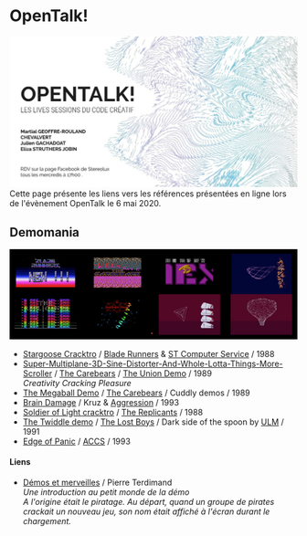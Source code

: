 # OpenTalk!
![OpenTalk!](_images/OpenTalk_Stereolux_web.jpg)
<br />
Cette page présente les liens vers les références présentées en ligne lors de l'évènement OpenTalk le 6 mai 2020. 

## Demomania
![Demos](_images/OpenTalk_Stereolux_demos_intros.jpg)

* [Stargoose Cracktro](https://www.youtube.com/watch?v=TrN5xsfBvHQ) / [Blade Runners](https://demozoo.org/groups/31439/) & [ST Computer Service](https://demozoo.org/groups/36386/) / 1988
* [Super-Multiplane-3D-Sine-Distorter-And-Whole-Lotta-Things-More-Scroller](https://youtu.be/comSfq97R9s?t=3296) / [The Carebears](https://demozoo.org/groups/2050/) / [The Union Demo](https://demozoo.org/productions/68152/) / 1989<br />*Creativity Cracking Pleasure*
* [The Megaball Demo](https://youtu.be/5pRelt_CPVk?t=4314) / [The Carebears](https://demozoo.org/groups/2050/) / Cuddly demos / 1989
* [Brain Damage](https://www.youtube.com/watch?v=EG0fk2o88xg) / Kruz & [Aggression](https://demozoo.org/groups/365/) / 1993
* [Soldier of Light cracktro](https://www.youtube.com/watch?v=m4YcjQ9j7Bw) / [The Replicants](https://demozoo.org/groups/31491/) / 1988
* [The Twiddle demo](https://youtu.be/nqHK4IQhtVo?t=1694) / [The Lost Boys](https://demozoo.org/groups/36386/) / Dark side of the spoon by [ULM](https://demozoo.org/groups/2274/) / 1991
* [Edge of Panic](https://www.youtube.com/watch?v=bkGBmBIFOaI) / [ACCS](https://demozoo.org/groups/32195/) / 1993

#### Liens
* [Démos et merveilles](http://www.codercorner.com/DemosEtMerveilles.htm) / Pierre Terdimand<br />*Une introduction au petit monde de la démo*<br />*A l'origine était le piratage. Au départ, quand un groupe de pirates crackait un nouveau jeu, son nom était affiché à l'écran durant le chargement.*
